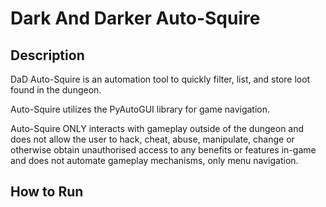 # Dark And Darker Auto-Squire

## Description
DaD Auto-Squire is an automation tool to quickly filter, list, and store loot found in the dungeon.

Auto-Squire utilizes the PyAutoGUI library for game navigation.

Auto-Squire ONLY interacts with gameplay outside of the dungeon
and does not allow the user to hack, cheat, abuse, manipulate, 
change or otherwise obtain unauthorised access to any benefits or features in-game 
and does not automate gameplay mechanisms, only menu navigation. 


## How to Run
